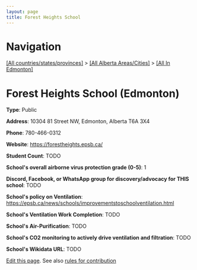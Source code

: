 ```yaml
---
layout: page
title: Forest Heights School
---
```

# Navigation

[[All countries/states/provinces]](../../..) > [[All Alberta Areas/Cities]](../..) > [[All In Edmonton]](..)

# Forest Heights School (Edmonton)

**Type**: Public

**Address**: 10304 81 Street NW, Edmonton, Alberta T6A 3X4

**Phone**: 780-466-0312

**Website**: <https://forestheights.epsb.ca/>

**Student Count**: TODO

**School's overall airborne virus protection grade (0-5)**: 1

**Discord, Facebook, or WhatsApp group for discovery/advocacy for THIS school**: TODO

**School's policy on Ventilation**: <https://epsb.ca/news/schools/improvementstoschoolventilation.html>

**School's Ventilation Work Completion**: TODO

**School's Air-Purification**: TODO

**School's CO2 monitoring to actively drive ventilation and filtration**: TODO

**School's Wikidata URL**: TODO


[Edit this page](https://github.com/ventilate-schools/AB/edit/main/./Edmonton/Forest_Heights_School.md). See also [rules for contribution](../../../contribution-rules/)